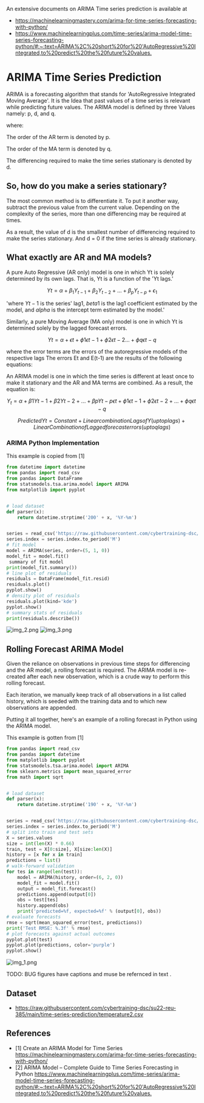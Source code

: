 An extensive documents on ARIMA Time series prediction is available at
* <https://machinelearningmastery.com/arima-for-time-series-forecasting-with-python/>
* <https://www.machinelearningplus.com/time-series/arima-model-time-series-forecasting-python/#:~:text=ARIMA%2C%20short%20for%20'AutoRegressive%20Integrated,to%20predict%20the%20future%20values.>

# ARIMA Time Series Prediction

ARIMA is a forecasting algorithm that stands for 'AutoRegressive 
Integrated Moving Average'. It is the Idea that past values of a 
time series is relevant while predicting future values. The ARIMA
model is defined by three Values namely: p, d, and q.

where:

The order of the AR term is denoted by p.

The order of the MA term is denoted by q.

The differencing required to make the time series stationary is denoted by d.


## So, how do you make a series stationary?

The most common method is to differentiate it. To put it another way,
subtract the previous value from the current value. Depending on the 
complexity of the series, more than one differencing may be required at times.

As a result, the value of d is the smallest number of differencing 
required to make the series stationary. And d = 0 if the time series
is already stationary.

## What exactly are AR and MA models?

A pure Auto Regressive (AR only) model is one in which Yt is solely 
determined by its own lags. That is, Yt is a function of the 'Yt lags.'

$$Yt = \alpha +\beta_1 Y_{t-1} + \beta_2 Y_{t-2}+ ... +\beta_p Y_{t-p} + \epsilon_1$$

'where $Yt-1$ is the series' lag1, $beta1$ is the lag1 coefficient 
estimated by the model, and $alpha$ is the intercept term estimated 
by the model.'


Similarly, a pure Moving Average (MA only) model is one in which Yt 
is determined solely by the lagged forecast errors.

$$Yt = \alpha +\epsilon t+\phi 1\epsilon t-1 + \phi 2\epsilon t-2 ... +\phi q\epsilon t-q$$

where the error terms are the errors of the autoregressive models of 
the respective lags The errors Et and E(t-1) are the results of the 
following equations:

An ARIMA model is one in which the time series is different at least 
once to make it stationary and the AR and MA terms are combined. As a 
result, the equation is:

$$Y_t = \alpha +\beta 1Yt-1 + \beta 2Yt-2 + ... + \beta pYt-p\epsilon t + \phi 1\epsilon t-1+\phi 2\epsilon t-2+...+\phi q \epsilon t-q$$

$$Predicted Yt = Constant + Linear combination Lags of Y (upto p lags) + 
Linear Combination of Lagged forecast errors (upto q lags)$$

### ARIMA Python Implementation

This example is copied from [1]
``` python
from datetime import datetime
from pandas import read_csv
from pandas import DataFrame
from statsmodels.tsa.arima.model import ARIMA
from matplotlib import pyplot


# load dataset
def parser(x):
    return datetime.strptime('200' + x, '%Y-%m')


series = read_csv('https://raw.githubusercontent.com/cybertraining-dsc/su22-reu-385/main/time-series-prediction/temperature2.csv', header=0, index_col=0, parse_dates=True, squeeze=True, date_parser=parser)
series.index = series.index.to_period('M')
# fit model
model = ARIMA(series, order=(5, 1, 0))
model_fit = model.fit()
 summary of fit model
print(model_fit.summary())
# line plot of residuals
residuals = DataFrame(model_fit.resid)
residuals.plot()
pyplot.show()
# density plot of residuals
residuals.plot(kind='kde')
pyplot.show()
# summary stats of residuals
print(residuals.describe())

```
![img_2.png](img_2.png)
![img_3.png](img_3.png)


## Rolling Forecast ARIMA Model

Given the reliance on observations in previous time steps for 
differencing and the AR model, a rolling forecast is required.
The ARIMA model is re-created after each new observation, which 
is a crude way to perform this rolling forecast.

Each iteration, we manually keep track of all observations in a 
list called history, which is seeded with the training data 
and to which new observations are appended.

Putting it all together, here's an example of a rolling forecast
in Python using the ARIMA model.

This example is gotten from [1]

```python
from pandas import read_csv
from pandas import datetime
from matplotlib import pyplot
from statsmodels.tsa.arima.model import ARIMA
from sklearn.metrics import mean_squared_error
from math import sqrt


# load dataset
def parser(x):
    return datetime.strptime('190' + x, '%Y-%m')


series = read_csv('https://raw.githubusercontent.com/cybertraining-dsc/su22-reu-385/main/time-series-prediction/temperature2.csv', header=0, index_col=0, parse_dates=True, squeeze=True, date_parser=parser)
series.index = series.index.to_period('M')
# split into train and test sets
X = series.values
size = int(len(X) * 0.66)
train, test = X[0:size], X[size:len(X)]
history = [x for x in train]
predictions = list()
# walk-forward validation
for tes in range(len(test)):
    model = ARIMA(history, order=(6, 2, 0))
    model_fit = model.fit()
    output = model_fit.forecast()
    predictions.append(output[0])
    obs = test[tes]
    history.append(obs)
    print('predicted=%f, expected=%f' % (output[0], obs))
# evaluate forecasts
rmse = sqrt(mean_squared_error(test, predictions))
print('Test RMSE: %.3f' % rmse)
# plot forecasts against actual outcomes
pyplot.plot(test)
pyplot.plot(predictions, color='purple')
pyplot.show()
```

![img_1.png](img_1.png)

TODO: BUG figures have captions and muse be refernced in text .

## Dataset

* <https://raw.githubusercontent.com/cybertraining-dsc/su22-reu-385/main/time-series-prediction/temperature2.csv>

## References

* [1]  Create an ARIMA Model for Time Series <https://machinelearningmastery.com/arima-for-time-series-forecasting-with-python/>
* [2] ARIMA Model – Complete Guide to Time Series Forecasting in Python <https://www.machinelearningplus.com/time-series/arima-model-time-series-forecasting-python/#:~:text=ARIMA%2C%20short%20for%20'AutoRegressive%20Integrated,to%20predict%20the%20future%20values.>
